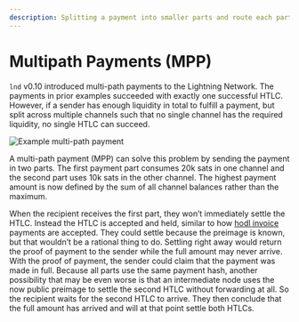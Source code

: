 ```yaml
---
description: Splitting a payment into smaller parts and route each part separately.
---
```


# Multipath Payments \(MPP\)

`lnd` v0.10 introduced multi-path payments to the Lightning Network. The payments in prior examples succeeded with exactly one successful HTLC. However, if a sender has enough liquidity in total to fulfill a payment, but split across multiple channels such that no single channel has the required liquidity, no single HTLC can succeed.

![Example multi-path payment](https://lightning.engineering/static/d02b076fcf61c80bef6b0be8a60f47ba/4fc58/2020-05-06-mpp-outbound.png)

A multi-path payment \(MPP\) can solve this problem by sending the payment in two parts. The first payment part consumes 20k sats in one channel and the second part uses 10k sats in the other channel. The highest payment amount is now defined by the sum of all channel balances rather than the maximum.

When the recipient receives the first part, they won’t immediately settle the HTLC. Instead the HTLC is accepted and held, similar to how [hodl invoice](https://lightningwiki.net/index.php/HODL_Invoice) payments are accepted. They could settle because the preimage is known, but that wouldn’t be a rational thing to do. Settling right away would return the proof of payment to the sender while the full amount may never arrive. With the proof of payment, the sender could claim that the payment was made in full. Because all parts use the same payment hash, another possibility that may be even worse is that an intermediate node uses the now public preimage to settle the second HTLC without forwarding at all. So the recipient waits for the second HTLC to arrive. They then conclude that the full amount has arrived and will at that point settle both HTLCs.

